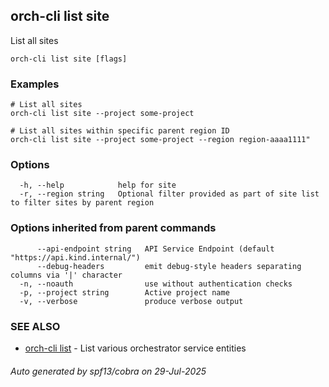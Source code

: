 ## orch-cli list site

List all sites

```
orch-cli list site [flags]
```

### Examples

```
# List all sites
orch-cli list site --project some-project

# List all sites within specific parent region ID
orch-cli list site --project some-project --region region-aaaa1111"
```

### Options

```
  -h, --help            help for site
  -r, --region string   Optional filter provided as part of site list to filter sites by parent region
```

### Options inherited from parent commands

```
      --api-endpoint string   API Service Endpoint (default "https://api.kind.internal/")
      --debug-headers         emit debug-style headers separating columns via '|' character
  -n, --noauth                use without authentication checks
  -p, --project string        Active project name
  -v, --verbose               produce verbose output
```

### SEE ALSO

* [orch-cli list](orch-cli_list.md)	 - List various orchestrator service entities

###### Auto generated by spf13/cobra on 29-Jul-2025
